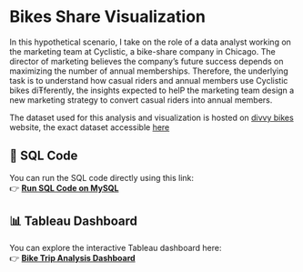 # Bikes Share Visualization
In this hypothetical scenario, I take on the role of a data analyst working on the marketing team at Cyclistic, a bike-share company in Chicago. The director of marketing believes the company’s future success depends on maximizing the number of annual memberships. Therefore, the underlying task is to understand how casual riders and annual members use Cyclistic bikes diŦferently, the insights expected to helP the marketing team design a new marketing strategy to convert casual riders into annual members. 

The dataset used for this analysis and visualization is hosted on [divvy bikes](https://divvy-tripdata.s3.amazonaws.com/index.html) website, the exact dataset accessible [here](https://divvy-tripdata.s3.amazonaws.com/202502-divvy-tripdata.zip)

## 📝 SQL Code
You can run the SQL code directly using this link:  
👉 [**Run SQL Code on MySQL**](https://www.db-fiddle.com/)  

## 📊 Tableau Dashboard
You can explore the interactive Tableau dashboard here:  
👉 [**Bike Trip Analysis Dashboard**](https://public.tableau.com/authoring/BikesShare_17417945426040/Dashboard1#1)  

